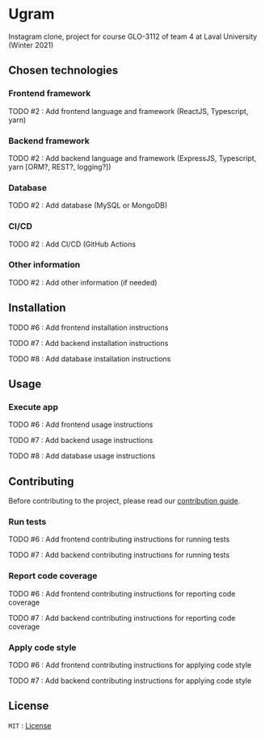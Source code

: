 # Ugram

Instagram clone, project for course GLO-3112 of team 4 at Laval University (Winter 2021)

## Chosen technologies

### Frontend framework

TODO #2 : Add frontend language and framework (ReactJS, Typescript, yarn)

### Backend framework

TODO #2 : Add backend language and framework (ExpressJS, Typescript, yarn [ORM?, REST?, logging?])

### Database

TODO #2 : Add database (MySQL or MongoDB)

### CI/CD

TODO #2 : Add CI/CD (GitHub Actions

### Other information

TODO #2 : Add other information (if needed)

## Installation

TODO #6 : Add frontend installation instructions

TODO #7 : Add backend installation instructions

TODO #8 : Add database installation instructions

## Usage

### Execute app

TODO #6 : Add frontend usage instructions

TODO #7 : Add backend usage instructions

TODO #8 : Add database usage instructions

## Contributing

Before contributing to the project, please read our [contribution guide](CONTRIBUTING.md).

### Run tests

TODO #6 : Add frontend contributing instructions for running tests

TODO #7 : Add backend contributing instructions for running tests

### Report code coverage

TODO #6 : Add frontend contributing instructions for reporting code coverage

TODO #7 : Add backend contributing instructions for reporting code coverage

### Apply code style

TODO #6 : Add frontend contributing instructions for applying code style

TODO #7 : Add backend contributing instructions for applying code style

## License

`MIT` : [License](LICENSE)
